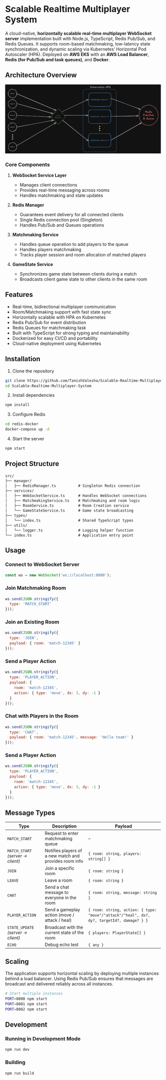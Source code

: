 # Scalable Realtime Multiplayer System

A cloud-native, **horizontally scalable real-time multiplayer WebSocket server** implementation built with Node.js, TypeScript, Redis Pub/Sub, and Redis Queues.
It supports room-based matchmaking, low-latency state synchronization, and dynamic scaling via Kubernetes’ Horizontal Pod Autoscaler (HPA).
Deployed on **AWS EKS** with an **AWS Load Balancer**, **Redis (for Pub/Sub and task queues)**, and **Docker**.

## Architecture Overview

![Architecture Diagram](/assets/architecture.png)

### Core Components

1. **WebSocket Service Layer**
   - Manages client connections
   - Provides real-time messaging across rooms
   - Handles matchmaking and state updates

2. **Redis Manager**
   - Guarantees event delivery for all connected clients
   - Single Redis connection pool (Singleton)
   - Handles Pub/Sub and Queues operations

3. **Matchmaking Service**
   - Handles queue operation to add players to the queue
   - Handles players matchmaking
   - Tracks player session and room allocation of matched players

4. **GameState Service**
   - Synchronizes game state between clients during a match
   - Broadcasts client game state to other clients in the same room
  
## Features
- Real-time, bidirectional multiplayer communication
- Room/Matchmaking support with fast state sync
- Horizontally scalable with HPA on Kubernetes
- Redis Pub/Sub for event distribution
- Redis Queues for matchmaking task
- Built with TypeScript for strong typing and maintainability
- Dockerized for easy CI/CD and portability
- Cloud-native deployment using Kubernetes

## Installation

1. Clone the repository
```bash
git clone https://github.com/TanishValesha/Scalable-Realtime-Multiplayer-System.git
cd Scalable-Realtime-Multiplayer-System
```

2. Install dependencies
```bash
npm install
```

3. Configure Redis
```bash
cd redis-docker
docker-compose up -d
```

4. Start the server
```bash
npm start
```

## Project Structure

```
src/
├── manager/
│   ├── RedisManager.ts          # Singleton Redis connection
├── services/
│   ├── WebSocketService.ts      # Handles WebSocket connections
│   ├── MatchmakingService.ts    # Matchmaking and room logic
│   ├── RoomService.ts           # Room Creation service
│   └── GameStateService.ts      # Game state broadcasting
├── types/
│   └── index.ts                 # Shared TypeScript types
├── utils/
│   └── logger.ts                # Logging helper function
└── index.ts                     # Application entry point
```

## Usage

### Connect to WebSocket Server
```javascript
const ws = new WebSocket('ws://localhost:8080');
```

### Join Matchmaking Room
```javascript
ws.send(JSON.stringify({
  type: 'MATCH_START'
}));
```

### Join an Existing Room
```javascript
ws.send(JSON.stringify({
  type: 'JOIN',
  payload: { room: 'match-12345' }
}));
```

### Send a Player Action
```javascript
ws.send(JSON.stringify({
  type: 'PLAYER_ACTION',
  payload: {
    room: 'match-12345',
    action: { type: 'move', dx: 3, dy: -1 }
  }
}));
```

### Chat with Players in the Room
```javascript
ws.send(JSON.stringify({
  type: 'CHAT',
  payload: { room: 'match-12345', message: 'Hello team!' }
}));
```

### Send a Player Action
```javascript
ws.send(JSON.stringify({
  type: 'PLAYER_ACTION',
  payload: {
    room: 'match-12345',
    action: { type: 'move', dx: 3, dy: -1 }
  }
}));
```

## Message Types

| Type                               | Description                                            | Payload                                                                                    |
| ---------------------------------- | ------------------------------------------------------ | ------------------------------------------------------------------------------------------ |
| `MATCH_START`                      | Request to enter matchmaking queue                     | –                                                                                          |
| `MATCH_START` *(server → client)*  | Notifies players of a new match and provides room info | `{ room: string, players: string[] }`                                                      |
| `JOIN`                             | Join a specific room                                   | `{ room: string }`                                                                         |
| `LEAVE`                            | Leave a room                                           | `{ room: string }`                                                                         |
| `CHAT`                             | Send a chat message to everyone in the room            | `{ room: string, message: string }`                                                        |
| `PLAYER_ACTION`                    | Send a gameplay action (move / attack / heal)          | `{ room: string, action: { type: "move"/"attack"/"heal", dx?, dy?, targetId?, damage? } }` |
| `STATE_UPDATE` *(server → client)* | Broadcast with the current state of the room           | `{ players: PlayerState[] }`                                                               |
| `ECHO`                             | Debug echo test                                        | `{ any }`                                                                                  |

## Scaling

The application supports horizontal scaling by deploying multiple instances behind a load balancer. Using Redis Pub/Sub ensures that messages are broadcast and delivered reliably across all instances.

```bash
# Start multiple instances
PORT=8080 npm start
PORT=8081 npm start
PORT=8082 npm start
```

## Development

### Running in Development Mode
```bash
npm run dev
```

### Building
```bash
npm run build
```
